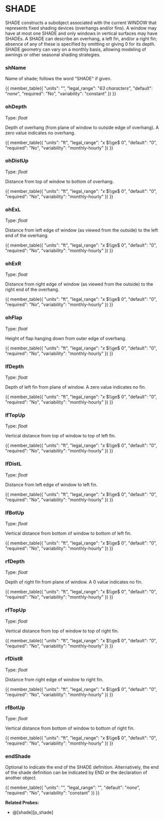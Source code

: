 # SHADE

SHADE constructs a subobject associated with the current WINDOW that represents fixed shading devices (overhangs and/or fins). A window may have at most one SHADE and only windows in vertical surfaces may have SHADEs. A SHADE can describe an overhang, a left fin, and/or a right fin; absence of any of these is specified by omitting or giving 0 for its depth. SHADE geometry can vary on a monthly basis, allowing modeling of awnings or other seasonal shading strategies.

<!--
  ??Add figure showing shading geometry; describe overhangs and fins.
-->
### shName

Name of shade; follows the word "SHADE" if given.

{{
  member_table({
    "units": "",
    "legal_range": "*63 characters*", 
    "default": "*none*",
    "required": "No",
    "variability": "constant" 
  })
}}

### ohDepth

Type: *float*

Depth of overhang (from plane of window to outside edge of overhang). A zero value indicates no overhang.

{{
  member_table({
    "units": "ft",
    "legal_range": "*x* $\\ge$ 0", 
    "default": "0",
    "required": "No",
    "variability": "monthly-hourly" 
  })
}}

### ohDistUp

Type: *float*

Distance from top of window to bottom of overhang.

{{
  member_table({
    "units": "ft",
    "legal_range": "*x* $\\ge$ 0", 
    "default": "0",
    "required": "No",
    "variability": "monthly-hourly" 
  })
}}

### ohExL

Type: *float*

Distance from left edge of window (as viewed from the outside) to the left end of the overhang.

{{
  member_table({
    "units": "ft",
    "legal_range": "*x* $\\ge$ 0", 
    "default": "0",
    "required": "No",
    "variability": "monthly-hourly" 
  })
}}

### ohExR

Type: *float*

Distance from right edge of window (as viewed from the outside) to the right end of the overhang.

{{
  member_table({
    "units": "ft",
    "legal_range": "*x* $\\ge$ 0", 
    "default": "0",
    "required": "No",
    "variability": "monthly-hourly" 
  })
}}

### ohFlap

Type: *float*

Height of flap hanging down from outer edge of overhang.

{{
  member_table({
    "units": "ft",
    "legal_range": "*x* $\\ge$ 0", 
    "default": "0",
    "required": "No",
    "variability": "monthly-hourly" 
  })
}}

### lfDepth

Type: *float*

Depth of left fin from plane of window. A zero value indicates no fin.

{{
  member_table({
    "units": "ft",
    "legal_range": "*x* $\\ge$ 0", 
    "default": "0",
    "required": "No",
    "variability": "monthly-hourly" 
  })
}}

### lfTopUp

Type: *float*

Vertical distance from top of window to top of left fin.

{{
  member_table({
    "units": "ft",
    "legal_range": "*x* $\\ge$ 0", 
    "default": "0",
    "required": "No",
    "variability": "monthly-hourly" 
  })
}}

### lfDistL

Type: *float*

Distance from left edge of window to left fin.

{{
  member_table({
    "units": "ft",
    "legal_range": "*x* $\\ge$ 0", 
    "default": "0",
    "required": "No",
    "variability": "monthly-hourly" 
  })
}}

### lfBotUp

Type: *float*

Vertical distance from bottom of window to bottom of left fin.

{{
  member_table({
    "units": "ft",
    "legal_range": "*x* $\\ge$ 0", 
    "default": "0",
    "required": "No",
    "variability": "monthly-hourly" 
  })
}}

### rfDepth

Type: *float*

Depth of right fin from plane of window. A 0 value indicates no fin.

{{
  member_table({
    "units": "ft",
    "legal_range": "*x* $\\ge$ 0", 
    "default": "0",
    "required": "No",
    "variability": "monthly-hourly" 
  })
}}

### rfTopUp

Type: *float*

Vertical distance from top of window to top of right fin.

{{
  member_table({
    "units": "ft",
    "legal_range": "*x* $\\ge$ 0", 
    "default": "0",
    "required": "No",
    "variability": "monthly-hourly" 
  })
}}

### rfDistR

Type: *float*

Distance from right edge of window to right fin.

{{
  member_table({
    "units": "ft",
    "legal_range": "*x* $\\ge$ 0", 
    "default": "0",
    "required": "No",
    "variability": "monthly-hourly" 
  })
}}

### rfBotUp

Type: *float*

Vertical distance from bottom of window to bottom of right fin.

{{
  member_table({
    "units": "ft",
    "legal_range": "*x* $\\ge$ 0", 
    "default": "0",
    "required": "No",
    "variability": "monthly-hourly" 
  })
}}

### endShade

Optional to indicate the end of the SHADE definition. Alternatively, the end of the shade definition can be indicated by END or the declaration of another object.

{{
  member_table({
    "units": "",
    "legal_range": "", 
    "default": "*none*",
    "required": "No",
    "variability": "constant" 
  })
}}

**Related Probes:**

- @[shade][p_shade]

